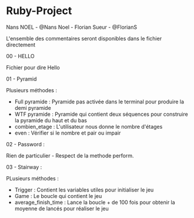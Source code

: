 # Ruby-Project

Nans NOEL - @Nans Noel - Florian Sueur - @FlorianS

L'ensemble des commentaires seront disponibles dans le fichier directement

00 - HELLO 

Fichier pour dire Hello

01 - Pyramid

Plusieurs méthodes :

- Full pyramide : Pyramide pas activée dans le terminal pour produire la demi pyramide
- WTF pyramide : Pyramide qui contient deux séquences pour construire la pyramide du haut et du bas
- combien_etage : L'utilisateur nous donne le nombre d'étages
- even : Vérifier si le nombre et pair ou impair

02 - Password : 

Rien de particulier - Respect de la methode perform.

03 - Stairway :

PLusieurs méthodes :

- Trigger : Contient les variables utiles pour initialiser le jeu
- Game : Le boucle qui contient le jeu
- average_finish_time : Lance la boucle + de 100 fois pour obtenir la moyenne de lancés pour réaliser le jeu




